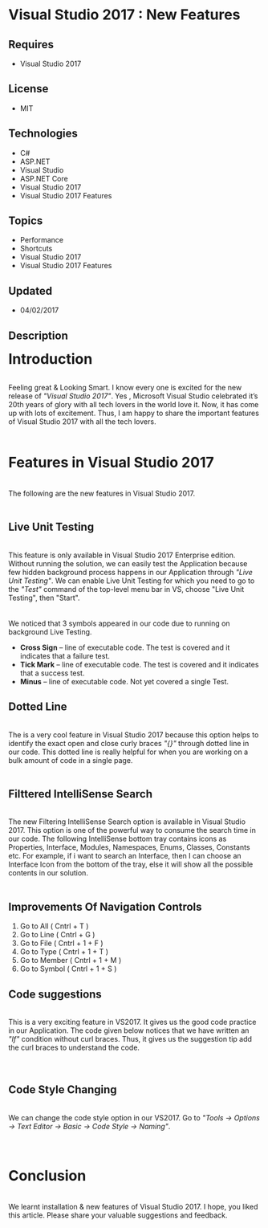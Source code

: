 # Visual Studio 2017 : New Features
## Requires
- Visual Studio 2017
## License
- MIT
## Technologies
- C#
- ASP.NET
- Visual Studio
- ASP.NET Core
- Visual Studio 2017
- Visual Studio 2017 Features
## Topics
- Performance
- Shortcuts
- Visual Studio 2017
- Visual Studio 2017 Features
## Updated
- 04/02/2017
## Description

<p><strong><span style="font-size:2em">Introduction</span></strong></p>
<p><br>
Feeling great &amp; Looking Smart. I know every one is excited for the new release of
<em>&quot;Visual Studio 2017&quot;</em>. Yes , Microsoft Visual Studio celebrated it&rsquo;s 20th years of glory with all tech lovers in the world love it. Now, it has come up with lots of excitement. Thus, I am happy to share the important features of Visual Studio
 2017 with all the tech lovers.<br>
<br>
</p>
<h1>Features in Visual Studio 2017</h1>
<p><br>
The following are the new features in Visual Studio 2017.<br>
<br>
</p>
<h2>Live Unit Testing</h2>
<p><br>
This feature is only available in Visual Studio 2017 Enterprise edition. Without running the solution, we can easily test the Application because few hidden background process happens in our Application through
<em>&quot;Live Unit Testing&quot;</em>. We can enable Live Unit Testing for which you need to go to the
<em>&quot;Test&quot;</em> command of the top-level menu bar in VS, choose &quot;Live Unit Testing&quot;, then &quot;Start&quot;.<br>
<br>
<a href="http://social.technet.microsoft.com/wiki/cfs-file.ashx/__key/communityserver-wikis-components-files/00-00-00-00-05/6765.image006.png"><img src=":-6765.image006.png" alt="" style="border-width:0px; border-style:solid"></a><br>
<br>
We noticed that 3 symbols appeared in our code due to running on background Live Testing.</p>
<ul>
<li><strong>Cross Sign</strong> &ndash; line of executable code. The test is covered and it indicates that a failure test.
</li><li><strong>Tick Mark</strong> &ndash; line of executable code. The test is covered and it indicates that a success test.
</li><li><strong>Minus</strong> &ndash; line of executable code. Not yet covered a single Test.
</li></ul>
<h2>Dotted Line</h2>
<p><br>
The is a very cool feature in Visual Studio 2017 because this option helps to identify the exact open and close curly braces
<em>&quot;{}&quot;</em> through dotted line in our code. This dotted line is really helpful for when you are working on a bulk amount of code in a single page.<br>
<br>
</p>
<h2>Filttered IntelliSense Search</h2>
<p><br>
The new Filtering IntelliSense Search option is available in Visual Studio 2017. This option is one of the powerful way to consume the search time in our code. The following IntelliSense bottom tray contains icons as Properties, Interface, Modules, Namespaces,
 Enums, Classes, Constants etc. For example, if i want to search an Interface, then I can choose an Interface Icon from the bottom of the tray, else it will show all the possible contents in our solution.<br>
<br>
</p>
<h2>Improvements Of Navigation Controls</h2>
<ol>
<li>Go to All ( Cntrl &#43; T ) </li><li>Go to Line ( Cntrl &#43; G ) </li><li>Go to File ( Cntrl &#43; 1 &#43; F ) </li><li>Go to Type ( Cntrl &#43; 1 &#43; T ) </li><li>Go to Member ( Cntrl &#43; 1 &#43; M ) </li><li>Go to Symbol ( Cntrl &#43; 1 &#43; S ) </li></ol>
<h2>Code suggestions</h2>
<p><br>
This is a very exciting feature in VS2017. It gives us the good code practice in our Application. The code given below notices that we have written an
<em>&quot;If&quot;</em> condition without curl braces. Thus, it gives us the suggestion tip add the curl braces to understand the code.<br>
<br>
<a href="http://csharpcorner.mindcrackerinc.netdna-cdn.com/article/installation-new-features-in-visual-studio-2017/Images/11.gif"><img src="-11.gif" alt="" style="max-width:550px; border-width:0px; border-style:solid"></a><br>
<br>
</p>
<h2>Code Style Changing</h2>
<p><br>
We can change the code style option in our VS2017. Go to <em>&quot;Tools -&gt; Options -&gt; Text Editor -&gt; Basic -&gt; Code Style -&gt; Naming&quot;</em>.<br>
<br>
<a href="http://csharpcorner.mindcrackerinc.netdna-cdn.com/article/installation-new-features-in-visual-studio-2017/Images/12.gif"><img src="-12.gif" alt="" style="max-width:550px; border-width:0px; border-style:solid"></a><br>
<br>
</p>
<h1>Conclusion</h1>
<p><br>
We learnt installation &amp; new features of Visual Studio 2017. I hope, you liked this article. Please share your valuable suggestions and feedback.</p>
